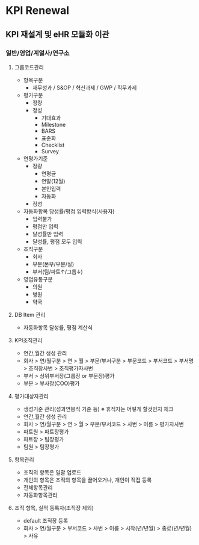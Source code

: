 KPI Renewal
==============================
KPI 재설계 및 eHR 모듈화 이관
------------------------------
### 일반/영업/계열사/연구소

1. 그룹코드관리
    * 항목구분
        + 재무성과 / S&OP / 혁신과제 / GWP / 직무과제
    * 평가구분
        + 정량
        + 정성
            + 기대효과
            + Milestone
            + BARS
            + 표준화
            + Checklist
            + Survey
    * 연평가기준
        + 정량
            + 연평균
            + 연말(12월)
            + 본인입력
            + 자동화
        + 정성
    * 자동화항목 당성률/평점 입력방식(사용자)
        + 입력불가
        + 평점만 입력
        + 달성률만 입력
        + 달성률, 평점 모두 입력
    * 조직구분
        + 회사
        + 부문(본부/부문/실)
        + 부서(팀/파트↑/그룹↓)
    * 영업유통구분
        + 의원
        + 병원
        + 약국

2. DB Item 관리
    * 자동화항목 달성률, 평점 계산식

3. KPI조직관리
    * 연간,월간 생성 관리
    * 회사 > 연/월구분 > 연 > 월 > 부문/부서구분 > 부문코드 > 부서코드 > 부서명 > 조직장사번 > 조직평가자사번
    * 부서 > 상위부서장(그룹장 or 부문장)평가
    * 부문 > 부사장(COO)평가

4. 평가대상자관리
    * 생성기준 관리(성과연봉직 기준 등) ※ 휴직자는 어떻게 할것인지 체크
    * 연간,월간 생성 관리
    * 회사 > 연/월구분 > 연 > 월 > 부문/부서코드 > 사번 > 이름 > 평가자사번
    * 파트원 > 파트장평가
    * 파트장 > 팀장평가
    * 팀원 > 팀장평가

5. 항목관리
    * 조직의 항목은 일괄 업로드
    * 개인의 항목은 조직의 항목을 끌어오거나, 개인이 직접 등록
    * 전체항목관리
    * 자동화항목관리
    
6. 조직 항목, 실적 등록자(조직장 제외)
    * default 조직장 등록
    * 회사 > 연/월구분 > 부서코드 > 사번 > 이름 > 시작(년/년월) > 종료(년/년월) > 사유
